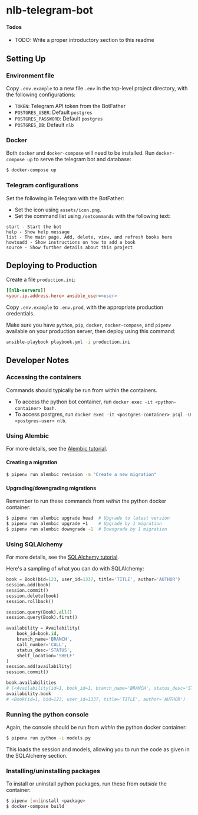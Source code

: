 # nlb-telegram-bot

#### Todos

- TODO: Write a proper introductory section to this readme

## Setting Up

### Environment file

Copy `.env.example` to a new file `.env` in the top-level project directory, with the
following configurations:

- `TOKEN`: Telegram API token from the BotFather
- `POSTGRES_USER`: Default `postgres`
- `POSTGRES_PASSWORD`: Default `postgres`
- `POSTGRES_DB`: Default `nlb`

### Docker

Both `docker` and `docker-compose` will need to be installed. Run
`docker-compose up` to serve the telegram bot and database:

``` sh
$ docker-compose up
```

### Telegram configurations

Set the following in Telegram with the BotFather:

- Set the icon using `assets/icon.png`.
- Set the command list using `/setcommands` with the following text:

```
start - Start the bot
help - Show help message
list - The main page. Add, delete, view, and refresh books here
howtoadd - Show instructions on how to add a book
source - Show further details about this project
```

## Deploying to Production

Create a file `production.ini`:

``` ini
[[nlb-servers]]
<your.ip.address.here> ansible_user=<user>
```

Copy `.env.example` to `.env.prod`, with the appropriate production credentials.

Make sure you have `python`, `pip`, `docker`, `docker-compose`, and `pipenv`
available on your production server, then deploy using this command:

``` sh
ansible-playbook playbook.yml -i production.ini
```

## Developer Notes

### Accessing the containers

Commands should typically be run from within the containers.

- To access the python bot container, run `docker exec -it <python-container> bash`.
- To access postgres, run `docker exec -it <postgres-container> psql -U <postgres-user> nlb`.

### Using Alembic

For more details, see the [Alembic tutorial](https://alembic.sqlalchemy.org/en/latest/tutorial.html).

#### Creating a migration

``` sh
$ pipenv run alembic revision -m "Create a new migration"
```

#### Upgrading/downgrading migrations

Remember to run these commands from *within* the python docker container:

``` sh
$ pipenv run alembic upgrade head  # Upgrade to latest version
$ pipenv run alembic upgrade +1    # Upgrade by 1 migration
$ pipenv run alembic downgrade -1  # Downgrade by 1 migration
```

### Using SQLAlchemy

For more details, see the [SQLAlchemy tutorial](https://docs.sqlalchemy.org/en/13/orm/tutorial.html).

Here's a sampling of what you can do with SQLAlchemy:

``` python
book = Book(bid=123, user_id=1337, title='TITLE', author='AUTHOR')
session.add(book)
session.commit()
session.delete(book)
session.rollback()

session.query(Book).all()
session.query(Book).first()

availability = Availability(
    book_id=book.id,
    branch_name='BRANCH',
    call_number='CALL',
    status_desc='STATUS',
    shelf_location='SHELF'
)
session.add(availability)
session.commit()

book.availabilities
# [<Availability(id=1, book_id=1, branch_name='BRANCH', status_desc='STATUS')]
availability.book
# <Book(id=1, bid=123, user_id=1337, title='TITLE', author='AUTHOR')
```

### Running the python console

Again, the console should be run from *within* the python docker container:

``` sh
$ pipenv run python -i models.py
```

This loads the session and models, allowing you to run the code as given in the SQLAlchemy section.

### Installing/uninstalling packages

To install or uninstall python packages, run these from *outside* the container:

``` sh
$ pipenv [un]install <package>
$ docker-compose build
```
